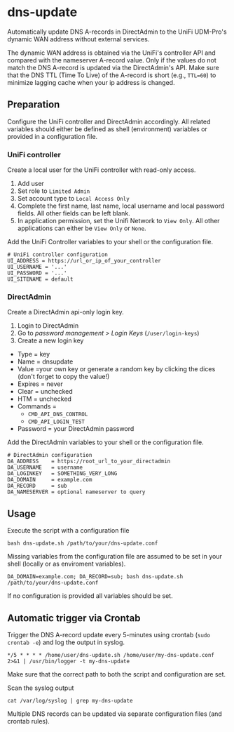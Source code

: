 # dns-update
Automatically update DNS A-records in DirectAdmin to the UniFi UDM-Pro's dynamic WAN address without external services.

The dynamic WAN address is obtained via the UniFi's controller API and compared with the nameserver A-record value. 
Only if the values do not match the DNS A-record is updated via the DirectAdmin's API. 
Make sure that the DNS TTL (Time To Live) of the A-record is short (e.g., `TTL=60`) to minimize lagging cache when your ip address is changed. 

## Preparation
Configure the UniFi controller and DirectAdmin accordingly. 
All related variables should either be defined as shell (environment) variables or provided in a configuration file.

### UniFi controller
Create a local user for the UniFi controller with read-only access.

1. Add user
1. Set role to `Limited Admin`
1. Set account type to `Local Access Only`
1. Complete the first name, last name, local username and local password fields. All other fields can be left blank.
1. In application permission, set the Unifi Network  to `View Only`. All other applications can either be `View Only` or `None`.


Add the UniFi Controller variables to your shell or the configuration file.
```
# UniFi controller configuration
UI_ADDRESS = https://url_or_ip_of_your_controller
UI_USERNAME = '...'
UI_PASSWORD = '...'
UI_SITENAME = default
```

### DirectAdmin
Create a DirectAdmin api-only login key.

1. Login to DirectAdmin
1. Go to _password management > Login Keys_ (`/user/login-keys`)
1. Create a new login key
  * Type = key
  * Name = dnsupdate
  * Value =your own key or generate a random key by clicking the dices (don't forget to copy the value!)
  * Expires = never
  * Clear = unchecked
  * HTM = unchecked
  * Commands = 
    - `CMD_API_DNS_CONTROL`
    - `CMD_API_LOGIN_TEST`
  * Password = your DirectAdmin password 

Add the DirectAdmin variables to your shell or the configuration file.
```
# DirectAdmin configuration
DA_ADDRESS    = https://root_url_to_your_directadmin
DA_USERNAME   = username
DA_LOGINKEY   = SOMETHING_VERY_LONG
DA_DOMAIN     = example.com
DA_RECORD     = sub
DA_NAMESERVER = optional nameserver to query
```

## Usage
Execute the script with a configuration file
```
bash dns-update.sh /path/to/your/dns-update.conf
```

Missing variables from the configuration file are assumed to be set in your shell (locally or as enviroment variables).
```
DA_DOMAIN=example.com; DA_RECORD=sub; bash dns-update.sh /path/to/your/dns-update.conf
```

If no configuration is provided all variables should be set.

## Automatic trigger via Crontab
Trigger the DNS A-record update every 5-minutes using crontab (`sudo crontab -e`) and log the output in syslog.
```
*/5 * * * * /home/user/dns-update.sh /home/user/my-dns-update.conf 2>&1 | /usr/bin/logger -t my-dns-update
```
Make sure that the correct path to both the script and configuration are set.

Scan the syslog output
```
cat /var/log/syslog | grep my-dns-update
```

Multiple DNS records can be updated via separate configuration files (and crontab rules).
